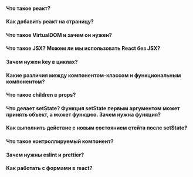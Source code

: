 #### Что такое реакт?  
#### Как добавить реакт на страницу?  
#### Что такое VirtualDOM и зачем он нужен?  
#### Что такое JSX? Можем ли мы использовать React без JSX?  
#### Зачем нужен key в циклах?  
#### Какие различия между компонентом-классом и функциональным компонентом?  
#### Что такое children в props?  
#### Что делает setState? Функция setState первым аргументом может принять объект, а может функцию. Зачем нужна функция?  
#### Как выполнить действие с новым состоянием стейта после setState?  
#### Что такое контроллируемый компонент?  
#### Зачем нужны eslint и prettier?  
#### Как работать с формами в react?
